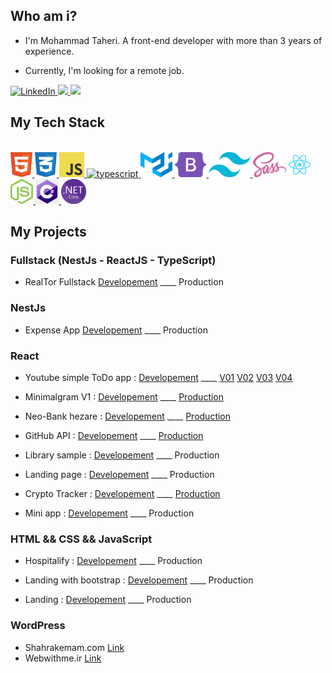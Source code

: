 ## Who am i?

- I'm Mohammad Taheri. A front-end developer with more than 3 years of experience.

- Currently, I'm looking for a remote job.

<a href="https://www.linkedin.com/in/mohammad-taheri1" target="_blank">
<img src="https://img.shields.io/badge/LinkedIn-%230077B5.svg?&style=flat-square&logo=linkedin&logoColor=white" alt="LinkedIn">
</a> 
 <a href="https://stackoverflow.com/users/16505469/mohammad-taheri">
 <img src="https://img.shields.io/badge/Stack Overflow-f48024?style=flat&logo=stackoverflow&logoColor=white" />
 </a>
</a> 
 <a href="mailto:mamad.taheri.68@gmail.com">
 <img src="https://img.shields.io/badge/-Gmail-c14438?style=flat-square&logo=Gmail&logoColor=white" />
 </a>

## My Tech Stack

<br />
<a margin="10" href="https://github.com/MamadTaheri68" target="_blank">
<img margin="10px" height="40" src="./svgs/html.svg" alt="html">
</a>
<a margin="10" href="https://github.com/MamadTaheri68" target="_blank">
<img margin="10px" height="40" src="./svgs/css.svg" alt="css">
</a>
<a margin="10" href="https://github.com/MamadTaheri68" target="_blank">
<img margin="10px" height="40" src="./svgs/javascript.svg" alt="javascript">
</a>
</a>
<a margin="10" href="https://github.com/MamadTaheri68" target="_blank">
<img margin="10px" height="40" src="./images/Typescript.png" alt="typescript" />
</a>
<a margin="10" href="https://github.com/MamadTaheri68" target="_blank">
<img margin="10px" height="40" src="./svgs/materialui.svg" alt="material ui">
</a>
<a margin="10" href="https://github.com/MamadTaheri68" target="_blank">
<img margin="10px" height="40" src="./svgs/bootstrap.svg" alt="bootstrap">
</a>
<a margin="10" href="https://github.com/MamadTaheri68" target="_blank">
<img margin="10px" height="40" src="./svgs/tailwind.svg" alt="tailwind">
</a>
<a margin="10" href="https://github.com/MamadTaheri68" target="_blank"><img margin="10px" height="40" src="./svgs/sass.svg" alt="sass"></a>
<a margin="10" href="https://github.com/MamadTaheri68" target="_blank">
<img margin="10px" height="40" src="./svgs/react.svg" alt="react">
</a>
<a margin="10" href="https://github.com/MamadTaheri68" target="_blank">
<img margin="10px" height="40" src="./svgs/nodejs.svg" alt="nodejs">
</a>
<a margin="10" href="https://github.com/MamadTaheri68" target="_blank">
<img margin="10px" height="40" src="./images/csharp.jfif" alt="csharp">
</a>
<a margin="10" href="https://github.com/MamadTaheri68" target="_blank">
<img margin="10px" height="40" src="./images/dotnetcore.png" alt="dotnetcore">
</a>
</div>

## My Projects

### Fullstack (NestJs - ReactJS - TypeScript)
 - RealTor Fullstack [Developement](https://github.com/MamadTaheri/RealTor-Fullstack) ____ Production

### NestJs
- Expense App [Developement](https://github.com/MamadTaheri/Expense-App) ____ Production
 
### React

- Youtube simple ToDo app : [Developement](https://github.com/MamadTaheri/youtube-simple-todo-app) ____ [V01](https://youtube-simple-todo-app.netlify.app/) [V02](https://youtube-simple-todo-app-v02.netlify.app/) [V03](https://youtube-simple-todo-app-v02.netlify.app/) [V04](https://youtube-simple-todo-app-v04.netlify.app/)

- Minimalgram V1 : [Developement](https://github.com/MamadTaheri/minimalgram-react-v1) ____ [Production](https://minimalgram.irdevprogs.ir/)

- Neo-Bank hezare : [Developement](https://github.com/MamadTaheri/neo-bank-hezare-react-v1) ____ [Production](https://neobank.irdevprogs.ir/)

- GitHub API : [Developement](https://github.com/MamadTaheri/github-api) ____ [Production](https://githubfinder.irdevprogs.ir/)

- Library sample : [Developement](https://github.com/MamadTaheri/library_frontend_react) ____ Production

- Landing page : [Developement](https://github.com/MamadTaheri/react-landing) ____ Production

- Crypto Tracker : [Developement](https://github.com/MamadTaheri/react-api-crypto-tracker) ____ [Production](https://faradars-crypto-tracking.netlify.app/)

- Mini app : [Developement](https://github.com/MamadTaheri/mini-app-react) ____ Production

### HTML && CSS && JavaScript

- Hospitalify : [Developement](https://github.com/MamadTaheri/youtube-common-projects/tree/main/0004-Hospitalify) ____ Production

- Landing with bootstrap : [Developement](https://github.com/MamadTaheri/youtube-common-projects/tree/main/0005-landing-with-bootstrap) ____ Production

- Landing : [Developement](https://github.com/MamadTaheri/youtube-common-projects/tree/main/0003-landing) ____ Production

### WordPress

- Shahrakemam.com [Link](https://shahrakemam.com/)
- Webwithme.ir [Link](https://webwithme.ir)
